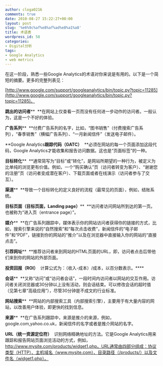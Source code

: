 ```yaml
---
author: cloga0216
comments: true
date: 2010-08-27 15:22:27+00:00
layout: post
slug: '%e6%9c%af%e8%af%ad%e8%a1%a8'
title: 术语表
wordpress_id: 58
categories:
- Digital分析
tags:
- Google Analytics
- web metrics
---
```


在这一阶段，熟悉一些Google Analytics的术语对你来说是有用的。以下是一个简短的摘要。更多的完整列表见：

[http://www.google.com/support/googleanalytics/bin/topic.py?topic=11285](http://www.google.com/support/googleanalytics/bin/topic.py?topic=11285)。

**跳出的访问者****  **在网站上仅查看一页而没有任何进一步动作的访问者。一般认为，这是一个不好的体验。

**广告系列****  **付费广告系列的名字，比如，“图书销售”（付费搜索广告系列），“春季销售”（横幅广告系列）、“一月新闻信件”（发送电子邮件）。

**Google Analytics****跟踪代码（****GATC****）****  **必须在网站的每一个页面添加这段代码，Google Analytics才能收集和报告访问数据。这也是“页面标签”的一种。

**目标转化****  **通常简写为“目标”或“转化”，是网站所期望的一种行为，被定义为比单纯的浏览更有价值。例如，一个“购买确认”页（访问者转变为客户）、“谢谢您的注册”页（访问者变成潜在客户）、下载页面或者在线演示（访问者参与了交互）。

**渠道****  **导致一个目标转化的定义良好的流程（最常见的页面），例如，结账系统。

**目标页面（目标页面，****Landing page****）****  **访问者访问网站所到达的第一页。也被称为“进入页（entrance page）”。

**媒介****  **在广告系列跟踪中，媒体表示你的网站访问者获得你的链接的方式，比如，搜索引擎来说的“自然搜索”和“每次点击收费”，新闻信件的“电子邮件”和“PDF”，链接到你的网站的“推介”以及在浏览器中直接输入你的网站的“直接点击”。

**引荐网址****  **推荐访问者来到网站的HTML页面的URL，即，访问者点击后带他们来到你的网站的外部页面。

**投资回报（****ROI****）**  计算公式为：（收入-成本）/成本，以百分数表示。****

**会话****  **又称“访问”或“访问者会话”，一段时间内访问者以网站的交互作用。访问者关闭浏览器或30分钟以上没有活动，则会话结束。可以修改会话的超时值（见第七章“高级应用”），尽管30分钟是不成文的行业标准。

**网站搜索****  **网站的内部搜索工具（内部搜索引擎），主要用于有大量内容的网站，以改善用户体验，即更快的找到信息。

**来源****  **在广告系列跟踪中，来源是推介的来源，例如，google.com,yahoo.co.uk，新闻信件的名字或者是推介网站的名字。

**URL（统一资源定位符）**  识别网络精确地址的方法。它是Google Analytics用来跟踪和报告网站页面浏览活动的方式，例如，http://www.mysite.com/products/widget1.php。URL通常由四部分组成：协议类型（HTTP）、主机域名（www.mysite.com）、目录路径（/products/）以及文件名（widget1.php）。
